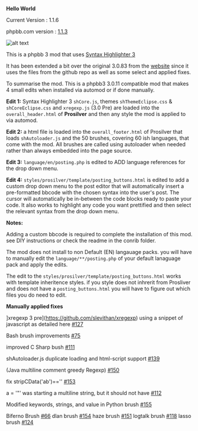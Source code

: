 **Hello World**

Current Version : 1.1.6

phpbb.com version : [1.1.3](https://www.phpbb.com/customise/db/mod/syntax_highlighter_3_using_autoloader/sid_5e1d796a9d476069b6507f61b64c34a5)

![alt text](https://raw.github.com/randomessence/syntax3phppb3mod/master/contrib/example.png "Example")

This is a phpbb 3 mod that uses [Syntax Highlighter 3](https://github.com/alexgorbatchev/SyntaxHighlighter)

It has been extended a bit over the original 3.0.83 from the [website](http://alexgorbatchev.com/SyntaxHighlighter/) since it uses the files from the github repo as well as some select and applied fixes.

To summarise the mod. This is a phpbb3 3.0.11 compatible mod that makes 4 small edits when installed via automod or if done manually. 

**Edit 1:** Syntax Highlighter 3 `shCore.js`, themes `shThemeEclipse.css` & `shCoreEclipse.css` and `xregexp.js` (3.0 Pre) are loaded into the `overall_header.html` of **Prosilver** and then any style the mod is applied to via automod.

**Edit 2:** a html file is loaded into the `overall_footer.html` of Prosilver that loads `shAutoloader.js` and the 50 brushes, covering 60 ish languages, that come with the mod. All brushes are called using autoloader when needed rather than always embedded into the page source.

**Edit 3:** `language/en/posting.php` is edited to ADD language references for the drop down menu.

**Edit 4:** `styles/prosilver/template/posting_buttons.html` is edited to add a custom drop down menu to the post editor that will automatically insert a pre-formatted bbcode with the chosen syntax into the user's post. 
The cursor will automatically be in-between the code blocks ready to paste your code. It also works to highlight any code you want prettified and then select the relevant syntax from the drop down menu.

**Notes:** 

Adding a custom bbcode is required to complete the installation of this mod. see DIY instructions or check the readme in the conrib folder.

The mod does not install to non Default (EN) langauage packs. you will have to manually edit the `language/**/posting.php` of your default lanaguage pack and apply the edits.

The edit to the `styles/prosilver/template/posting_buttons.html` works with template inheritence styles. if you style does not inhrerit from Prosliver and does not have a `posting_buttons.html`
you will have to figure out which files you do need to edit.

**Manually applied fixes**

]xregexp 3 pre](https://github.com/slevithan/xregexp) using a snippet of javascript as detailed here [#127](https://github.com/alexgorbatchev/SyntaxHighlighter/issues/127#issuecomment-6405277)

Bash brush improvements [#75](https://github.com/alexgorbatchev/SyntaxHighlighter/pull/75)

improved C Sharp bush [#111](https://github.com/alexgorbatchev/SyntaxHighlighter/pull/111)

shAutoloader.js duplicate loading and html-script support [#139](https://github.com/alexgorbatchev/SyntaxHighlighter/pull/139)

(Java multiline comment greedy Regexp) [#150](https://github.com/alexgorbatchev/SyntaxHighlighter/pull/150)

fix stripCData('ab')=='' [#153](http://https://github.com/alexgorbatchev/SyntaxHighlighter/pull/153)

a = '"' was starting a multiline string, but it should not have [#112](https://github.com/alexgorbatchev/SyntaxHighlighter/pull/112/files)

Modified keywords, strings, and value in Python brush [#155](https://github.com/alexgorbatchev/SyntaxHighlighter/pull/155)

Biferno Brush [#66](https://github.com/alexgorbatchev/SyntaxHighlighter/pull/66)
dlan brush [#154](https://github.com/alexgorbatchev/SyntaxHighlighter/pull/154)
haze brush [#151](https://github.com/alexgorbatchev/SyntaxHighlighter/pull/151)
logtalk brush [#118](https://github.com/alexgorbatchev/SyntaxHighlighter/pull/118)
lasso brush  [#124](https://github.com/alexgorbatchev/SyntaxHighlighter/pull/124)
